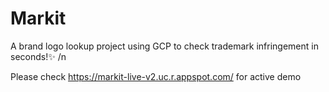 # Markit
A brand logo lookup project using GCP to check trademark infringement in seconds!✨ /n

Please check https://markit-live-v2.uc.r.appspot.com/ for active demo
